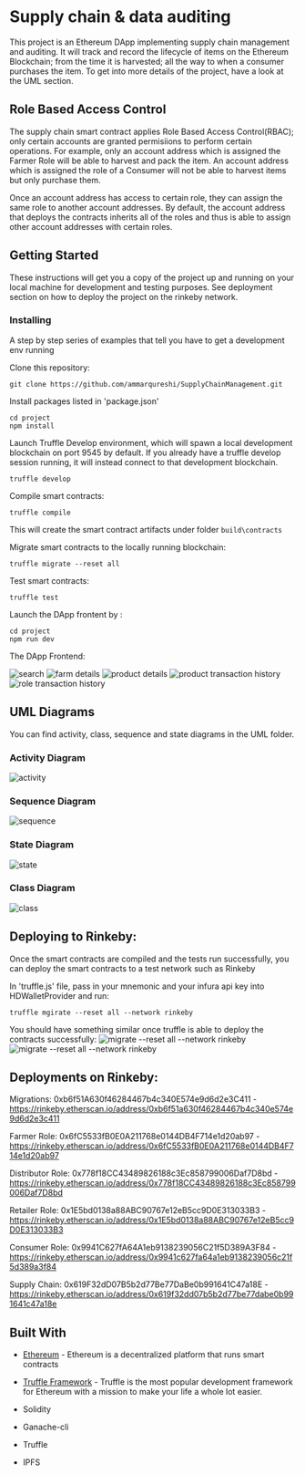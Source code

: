 # Supply chain & data auditing

This project is an Ethereum DApp implementing supply chain management and auditing. It will track and record the lifecycle of items on the Ethereum Blockchain; from the time it is harvested; all the way to when a consumer purchases the item. To get into more details of the project, have a look at the UML section.
 

## Role Based Access Control
The supply chain smart contract applies Role Based Access Control(RBAC); only certain accounts are granted permisiions to perform certain operations. For example, only an account address which is assigned the Farmer Role will be able to harvest and pack the item. An account address which is assigned the role of a Consumer will not be able to harvest items but only purchase them.

Once an account address has access to certain role, they can assign the same role to another account addresses. 
By default, the account address that deploys the contracts inherits all of the roles and thus is able to assign other account addresses with certain roles. 

## Getting Started

These instructions will get you a copy of the project up and running on your local machine for development and testing purposes. See deployment section  on how to deploy the project on the rinkeby network.


### Installing

A step by step series of examples that tell you have to get a development env running

Clone this repository:

```
git clone https://github.com/ammarqureshi/SupplyChainManagement.git
```

Install packages listed in 'package.json'
```
cd project
npm install
```

Launch Truffle Develop environment, which will spawn a local development blockchain on port 9545 by default. If you already have a truffle develop session running, it will instead connect to that development blockchain.

```
truffle develop
```

Compile smart contracts:

```
truffle compile
```

This will create the smart contract artifacts under folder ```build\contracts```

Migrate smart contracts to the locally running blockchain:

```
truffle migrate --reset all
```

Test smart contracts:

```
truffle test
```

Launch the DApp frontent by :

```
cd project
npm run dev
```

The DApp Frontend: 

![search](images/search-page.png)
![farm details](images/farm-page.png)
![product details](images/prod-page.png)
![product transaction history](images/prod-tx.png)
![role transaction history](images/role-tx.png)


## UML Diagrams
You can find activity, class, sequence and state diagrams in the UML folder. 
### Activity Diagram
![activity](UML/activity-dig.png)

### Sequence Diagram
![sequence](UML/sequence-dig.png)

### State Diagram
![state](UML/state-dig.png)

### Class Diagram
![class](UML/class-dig.png)


## Deploying to Rinkeby: 
Once the smart contracts are compiled and the tests run successfully, you can deploy the smart contracts to a test network such as Rinkeby

In 'truffle.js' file, pass in your mnemonic and your infura api key into HDWalletProvider and run:

```truffle mgirate --reset all --network rinkeby```

You should have something similar once truffle is able to deploy the contracts successfully: 
![migrate --reset all --network rinkeby](images/deploy-contract-1.png)
![migrate --reset all --network rinkeby](images/deploy-contract-2.png)

## Deployments on Rinkeby: 

Migrations: 0xb6f51A630f46284467b4c340E574e9d6d2e3C411 - https://rinkeby.etherscan.io/address/0xb6f51a630f46284467b4c340e574e9d6d2e3c411

Farmer Role: 0x6fC5533fB0E0A211768e0144DB4F714e1d20ab97 - https://rinkeby.etherscan.io/address/0x6fC5533fB0E0A211768e0144DB4F714e1d20ab97

Distributor Role: 0x778f18CC43489826188c3Ec858799006Daf7D8bd - https://rinkeby.etherscan.io/address/0x778f18CC43489826188c3Ec858799006Daf7D8bd

Retailer Role: 0x1E5bd0138a88ABC90767e12eB5cc9D0E313033B3 - https://rinkeby.etherscan.io/address/0x1E5bd0138a88ABC90767e12eB5cc9D0E313033B3

Consumer Role: 0x9941C627fA64A1eb9138239056C21f5D389A3F84 - https://rinkeby.etherscan.io/address/0x9941c627fa64a1eb9138239056c21f5d389a3f84

Supply Chain: 0x619F32dD07B5b2d77Be77DaBe0b991641C47a18E - https://rinkeby.etherscan.io/address/0x619f32dd07b5b2d77be77dabe0b991641c47a18e



## Built With

* [Ethereum](https://www.ethereum.org/) - Ethereum is a decentralized platform that runs smart contracts
* [Truffle Framework](http://truffleframework.com/) - Truffle is the most popular development framework for Ethereum with a mission to make your life a whole lot easier.


* Solidity
* Ganache-cli
* Truffle
* IPFS

